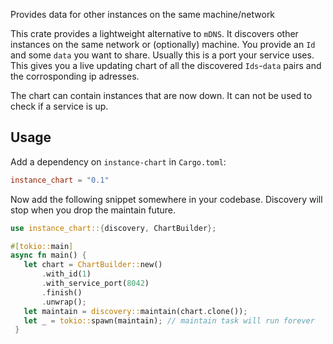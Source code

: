 Provides data for other instances on the same machine/network

This crate provides a lightweight alternative to `mDNS`. It discovers other instances on the
same network or (optionally) machine. You provide an `Id` and some `data` you want to share.
Usually this is a port your service uses. This gives you a live updating chart
of all the discovered `Ids`-`data` pairs and the corrosponding ip adresses.

The chart can contain instances that are now down. It can not be used to check if a service is
up.

## Usage

Add a dependency on `instance-chart` in `Cargo.toml`:

```toml
instance_chart = "0.1"
```

Now add the following snippet somewhere in your codebase. Discovery will stop when you drop the
maintain future.

```rust
use instance_chart::{discovery, ChartBuilder};

#[tokio::main]
async fn main() {
   let chart = ChartBuilder::new()
       .with_id(1)
       .with_service_port(8042)
       .finish()
       .unwrap();
   let maintain = discovery::maintain(chart.clone());
   let _ = tokio::spawn(maintain); // maintain task will run forever
 }
 ```
